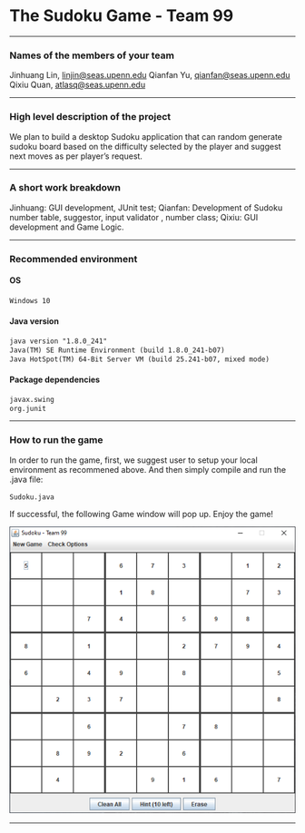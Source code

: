 # The Sudoku Game - Team 99
___

### Names of the members of your team
Jinhuang Lin, linjin@seas.upenn.edu
Qianfan Yu, qianfan@seas.upenn.edu
Qixiu Quan, atlasq@seas.upenn.edu
___

### High level description of the project
We plan to build a desktop Sudoku application that can random generate sudoku board based on the difficulty selected by the player and suggest next moves as per player’s request. 
___

### A short work breakdown
Jinhuang: GUI development, JUnit test;
Qianfan: Development of Sudoku number table, suggestor, input validator , number class;
Qixiu: GUI development and Game Logic.
___

### Recommended environment
#### OS
```
Windows 10
```
#### Java version
```
java version "1.8.0_241"
Java(TM) SE Runtime Environment (build 1.8.0_241-b07)
Java HotSpot(TM) 64-Bit Server VM (build 25.241-b07, mixed mode)
```
#### Package dependencies
```
javax.swing
org.junit
```
___

### How to run the game
In order to run the game, first, we suggest user to setup your local environment as recommened above. And then simply compile and run the .java file: 
```
Sudoku.java
```
If successful, the following Game window will pop up. Enjoy the game!

![](images/screenshot1.PNG)
___

